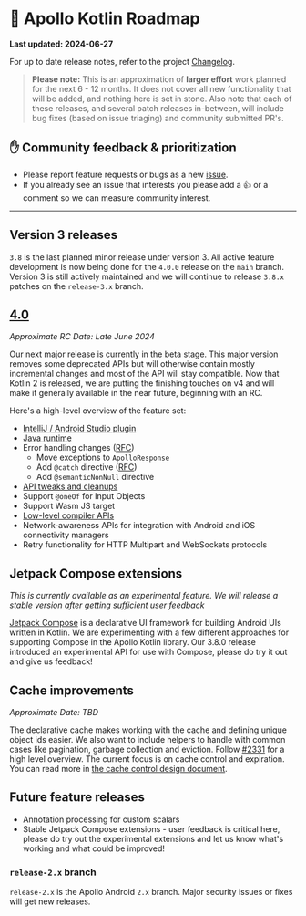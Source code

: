 # 🔮 Apollo Kotlin Roadmap

**Last updated: 2024-06-27**

For up to date release notes, refer to the project [Changelog](https://github.com/apollographql/apollo-kotlin/blob/main/CHANGELOG.md).

> **Please note:** This is an approximation of **larger effort** work planned for the next 6 - 12 months. It does not cover all new functionality that will be added, and nothing here is set in stone. Also note that each of these releases, and several patch releases in-between, will include bug fixes (based on issue triaging) and community submitted PR's.

## ✋ Community feedback & prioritization

- Please report feature requests or bugs as a new [issue](https://github.com/apollographql/apollo-kotlin/issues/new/choose).
- If you already see an issue that interests you please add a 👍 or a comment so we can measure community interest.

---

## Version 3 releases

`3.8` is the last planned minor release under version 3.  All active feature development is now being done for the `4.0.0` release on the `main` branch.  Version 3 is still actively maintained and we will continue to release `3.8.x` patches on the `release-3.x` branch.

## [4.0](https://github.com/apollographql/apollo-kotlin/milestone/29)

_Approximate RC Date: Late June 2024_

Our next major release is currently in the beta stage. This major version removes some deprecated APIs but will otherwise contain mostly incremental changes and most of the API will stay compatible.  Now that Kotlin 2 is released, we are putting the finishing touches on v4 and will make it generally available in the near future, beginning with an RC.

Here's a high-level overview of the feature set:

- [IntelliJ / Android Studio plugin](https://github.com/apollographql/apollo-kotlin/issues?q=is%3Aissue+is%3Aopen+plugin+label%3A%22%F0%9F%90%99+IJ%2FAS+plugin%22)
- [Java runtime](https://github.com/apollographql/apollo-kotlin/milestone/25)
- Error handling changes ([RFC](https://github.com/apollographql/apollo-kotlin/issues/4711))
    - Move exceptions to `ApolloResponse`
    - Add `@catch` directive ([RFC](https://github.com/apollographql/apollo-kotlin/issues/5337))
    - Add `@semanticNonNull` directive
- [API tweaks and cleanups](https://github.com/apollographql/apollo-kotlin/issues/4171)
- Support `@oneOf` for Input Objects
- Support Wasm JS target
- [Low-level compiler APIs](https://github.com/apollographql/apollo-kotlin/issues/5415)
- Network-awareness APIs for integration with Android and iOS connectivity managers
- Retry functionality for HTTP Multipart and WebSockets protocols

## Jetpack Compose extensions

_This is currently available as an experimental feature.  We will release a stable version after getting sufficient user feedback_

[Jetpack Compose](https://developer.android.com/jetpack/compose) is a declarative UI framework for building Android UIs written in Kotlin.  We are experimenting with a few different approaches for supporting Compose in the Apollo Kotlin library.  Our 3.8.0 release introduced an experimental API for use with Compose, please do try it out and give us feedback!

## Cache improvements

_Approximate Date: TBD_

The declarative cache makes working with the cache and defining unique object ids easier. We also want to include helpers to handle with common cases like pagination, garbage collection and eviction. Follow [#2331](https://github.com/apollographql/apollo-kotlin/issues/2331) for a high level overview. The current focus is on cache control and expiration. You can read more in [the cache control design document](https://github.com/apollographql/apollo-kotlin/pull/4009).

## Future feature releases

- Annotation processing for custom scalars
- Stable Jetpack Compose extensions - user feedback is critical here, please do try out the experimental extensions and let us know what's working and what could be improved!

### `release-2.x` branch

`release-2.x` is the Apollo Android `2.x` branch. Major security issues or fixes will get new releases.
